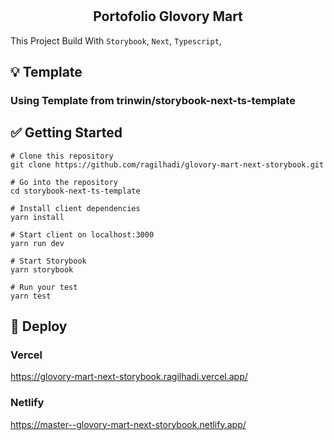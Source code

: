 #

<h2 align="center">Portofolio Glovory Mart</h2>

This Project Build With `Storybook`, `Next`, `Typescript`,

## 💡 Template

### Using Template from trinwin/storybook-next-ts-template

## ✅ Getting Started

```
# Clone this repository
git clone https://github.com/ragilhadi/glovory-mart-next-storybook.git

# Go into the repository
cd storybook-next-ts-template

# Install client dependencies
yarn install

# Start client on localhost:3000
yarn run dev

# Start Storybook
yarn storybook

# Run your test
yarn test
```

## 🚀 Deploy

### Vercel

https://glovory-mart-next-storybook.ragilhadi.vercel.app/

### Netlify

https://master--glovory-mart-next-storybook.netlify.app/
